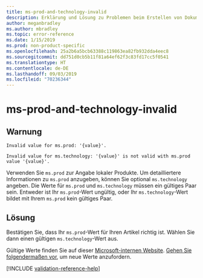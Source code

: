 ```yaml
---
title: ms-prod-and-technology-invalid
description: Erklärung und Lösung zu Problemen beim Erstellen von Dokumentationsartikeln – ms-prod-and-technology-invalid
author: meganbradley
ms.author: mbradley
ms.topic: error-reference
ms.date: 1/15/2019
ms.prod: non-product-specific
ms.openlocfilehash: 25a2b6a5bcb63388c119863ea82fb932dda4eec8
ms.sourcegitcommit: dd751d0cb5b11f81a64ef62f3c83fd17cc5f0541
ms.translationtype: HT
ms.contentlocale: de-DE
ms.lasthandoff: 09/03/2019
ms.locfileid: "70236344"
---
```

# <a name="ms-prod-and-technology-invalid"></a>ms-prod-and-technology-invalid

## <a name="warning"></a>Warnung

`Invalid value for ms.prod: '{value}'.`

`Invalid value for ms.technology: '{value}' is not valid with ms.prod value '{value}'.`

Verwenden Sie `ms.prod` zur Angabe lokaler Produkte. Um detailliertere Informationen zu `ms.prod` anzugeben, können Sie optional `ms.technology` angeben. Die Werte für `ms.prod` und `ms.technology` müssen ein gültiges Paar sein. Entweder ist Ihr `ms.prod`-Wert ungültig, oder Ihr `ms.technology`-Wert bildet mit Ihrem `ms.prod` kein gültiges Paar.

## <a name="resolution"></a>Lösung

Bestätigen Sie, dass Ihr `ms.prod`-Wert für Ihren Artikel richtig ist. Wählen Sie dann einen gültigen `ms.technology`-Wert aus.

Gültige Werte finden Sie auf dieser [Microsoft-internen Website](https://docsmetadatatool.azurewebsites.net/allowlists). [Gehen Sie folgendermaßen vor](https://review.docs.microsoft.com/help/contribute/metadata-changes?branch=master), um neue Werte anzufordern.

<!--make sure to add this file to your includes folder and verify the path-->
[!INCLUDE [validation-reference-help](includes/validation-reference-help.md)]

